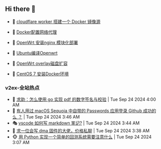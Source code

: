 ## Hi there 👋

<!--
**dkyg666/dkyg666** is a ✨ _special_ ✨ repository because its `README.md` (this file) appears on your GitHub profile.

Here are some ideas to get you started:

- 🔭 I’m currently working on ...
- 🌱 I’m currently learning ...
- 👯 I’m looking to collaborate on ...
- 🤔 I’m looking for help with ...
- 💬 Ask me about ...
- 📫 How to reach me: ...
- 😄 Pronouns: ...
- ⚡ Fun fact: ...
-->

<!-- BLOG-POST-LIST:START -->
- 🦩 [cloudflare worker 搭建一个 Docker 镜像源](http://blog.1996099.xyz/archives/cloudflare-worker-da-jian-yi-ge-docker-jing-xiang-zhan) 

- 🚦 [Docker配置网络代理](http://blog.1996099.xyz/archives/dockerpei-zhi-wang-luo-dai-li) 

- 🫶 [OpenWrt 安装nginx 模块化部署](http://blog.1996099.xyz/archives/openwrt-an-zhuang-nginx-mo-kuai-hua-bu-shu) 

- 🦄 [Ubuntu编译Openwrt](http://blog.1996099.xyz/archives/ubuntuzi-bian-yi-openwrt) 

- 🐻 [OpenWrt overlay磁盘扩容](http://blog.1996099.xyz/archives/openwrt-overlay) 

- 🤖 [CentOS 7 安装Docker环境](http://blog.1996099.xyz/archives/centos-docker) 
<!-- BLOG-POST-LIST:END -->

### v2ex-全站热点
<!-- v2ex:START -->
- 🥸 [求助：怎么使用 go 实现 pdf 的数字签名与校验](https://www.v2ex.com/t/1075355#reply0) | Tue Sep 24 2024 4:00 AM
- 🤗 [有人用过 macOS Sequoia 中自带的 Passwords 应用登录 Github 成功的么 ？](https://www.v2ex.com/t/1075352#reply0) | Tue Sep 24 2024 3:46 AM
- 🎭 [vscode 如何写 markdown 笔记?](https://www.v2ex.com/t/1075350#reply3) | Tue Sep 24 2024 3:44 AM
- 🥷 [求一位会写 dma 固件的大佬，价格私聊](https://www.v2ex.com/t/1075346#reply3) | Tue Sep 24 2024 3:38 AM
- 🐵 [用 Python 实现一个简单的回测系统需要注意什么](https://www.v2ex.com/t/1075329#reply0) | Tue Sep 24 2024 3:07 AM<!-- v2ex:END -->

